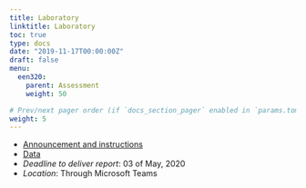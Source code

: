 ```yaml
---
title: Laboratory
linktitle: Laboratory
toc: true
type: docs
date: "2019-11-17T00:00:00Z"
draft: false
menu:
  een320:
    parent: Assessment
    weight: 50

# Prev/next pager order (if `docs_section_pager` enabled in `params.toml`)
weight: 5
---
```


- [Announcement and instructions](EEN320_lab.pdf)
- [Data](EEN320_lab.zip)
- *Deadline to deliver report*: 03 of May, 2020
- *Location*: Through Microsoft Teams
